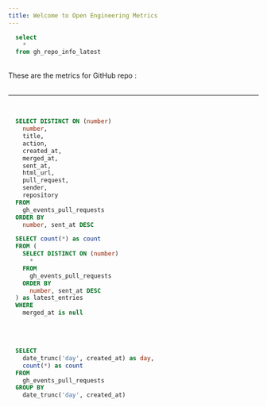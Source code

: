 ```yaml
---
title: Welcome to Open Engineering Metrics
---
```



```sql repo
  select
    *
  from gh_repo_info_latest
```


<br/>
These are the metrics for GitHub repo : <Value data={repo} column=html_url />
<br/><br/>

<BigValue 
title="GitHub Watchers"
data={repo}
value=watchers_count
sparkline=sent_at
comparisonTitle="vs. Last Month"
/>

<BigValue 
title="Forks"
data={repo}
value=forks_count
sparkline=sent_at
comparisonTitle="vs. Last Month"
/>

<BigValue 
title="Open Issues"
data={repo}
value=open_issues_count
sparkline=sent_at
comparisonTitle="vs. Last Month"
/>

<BigValue 
title="Forks"
data={repo}
value=forks_count
sparkline=sent_at
comparisonTitle="vs. Last Month"
/>

---

<br/>

```sql pull_requests
  SELECT DISTINCT ON (number)
    number,
    title,
    action,
    created_at,
    merged_at,
    sent_at,
    html_url,
    pull_request,
    sender,
    repository
  FROM
    gh_events_pull_requests
  ORDER BY
    number, sent_at DESC
```

```sql open_pull_request_count
  SELECT count(*) as count
  FROM (
    SELECT DISTINCT ON (number)
      *
    FROM
      gh_events_pull_requests
    ORDER BY
      number, sent_at DESC
  ) as latest_entries
  WHERE
    merged_at is null
```


<BigValue 
title="Open Pull Requests"
data={open_pull_request_count}
value=count
/>

<br/>
<DataTable data={pull_requests} search=true/>

<br/>

```sql pull_requests_by_day
  SELECT
    date_trunc('day', created_at) as day,
    count(*) as count
  FROM
    gh_events_pull_requests
  GROUP BY
    date_trunc('day', created_at)
```

<br/>

<CalendarHeatmap
    data={pull_requests_by_day}
    date=day
    value=count
    title="New PR Heatmap"
    subtitle="Daily New PRs"
    yearLabel=false
/>

<br/><br/>